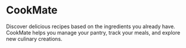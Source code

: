 # **CookMate**

Discover delicious recipes based on the ingredients you already have. CookMate
helps you manage your pantry, track your
meals, and explore new culinary creations.

